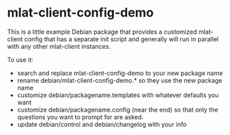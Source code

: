 mlat-client-config-demo
=======================

This is a little example Debian package that provides a
customized mlat-client config that has a separate init
script and generally will run in parallel with any other
mlat-client instances.

To use it:

 * search and replace mlat-client-config-demo to your new
   package name
 * rename debian/mlat-client-config-demo.* so they use the
   new package name
 * customize debian/packagename.templates with whatever
   defaults you want
 * customize debian/packagename.config (near the end) so
   that only the questions you want to prompt for are
   asked.
 * update debian/control and debian/changelog with your info
